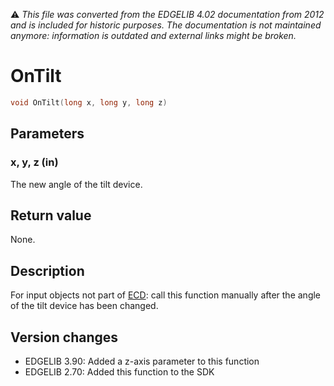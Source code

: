 :warning: _This file was converted from the EDGELIB 4.02 documentation from 2012 and is included for historic purposes. The documentation is not maintained anymore: information is outdated and external links might be broken._

# OnTilt


```c++
void OnTilt(long x, long y, long z)
```

## Parameters
### x, y, z (in)
The new angle of the tilt device.

## Return value
None.

## Description
For input objects not part of [ECD](ecd.md): call this function manually after the angle of the tilt device has been changed.

## Version changes
- EDGELIB 3.90: Added a z-axis parameter to this function 
- EDGELIB 2.70: Added this function to the SDK

